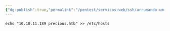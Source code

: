 ```yaml
---
{"dg-publish":true,"permalink":"/pentest/servicos-web/ssh/arrumando-um-dominio-para-aparecer-no-browser/"}
---
```


```shell
echo "10.10.11.189 precious.htb" >> /etc/hosts
```
